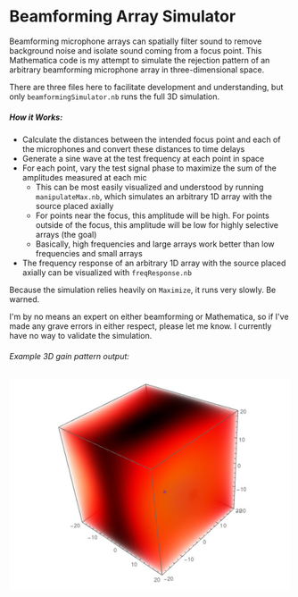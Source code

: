 # Beamforming Array Simulator
Beamforming microphone arrays can spatially filter sound to remove background noise and isolate sound coming from a focus point. This Mathematica code is my attempt to simulate the rejection pattern of an arbitrary beamforming microphone array in three-dimensional space.

There are three files here to facilitate development and understanding, but only `beamformingSimulator.nb` runs the full 3D simulation.

##### How it Works:
- Calculate the distances between the intended focus point and each of the microphones and convert these distances to time delays
- Generate a sine wave at the test frequency at each point in space
- For each point, vary the test signal phase to maximize the sum of the amplitudes measured at each mic
  - This can be most easily visualized and understood by running `manipulateMax.nb`, which simulates an arbitrary 1D array with the source placed axially
  - For points near the focus, this amplitude will be high. For points outside of the focus, this amplitude will be low for highly selective arrays (the goal)
  - Basically, high frequencies and large arrays work better than low frequencies and small arrays
- The frequency response of an arbitrary 1D array with the source placed axially can be visualized with `freqResponse.nb`

Because the simulation relies heavily on `Maximize`, it runs very slowly. Be warned.

I'm by no means an expert on either beamforming or Mathematica, so if I've made any grave errors in either respect, please let me know. I currently have no way to validate the simulation.

###### Example 3D gain pattern output:
![3D gain pattern for an array](3dModel_small.jpg)
